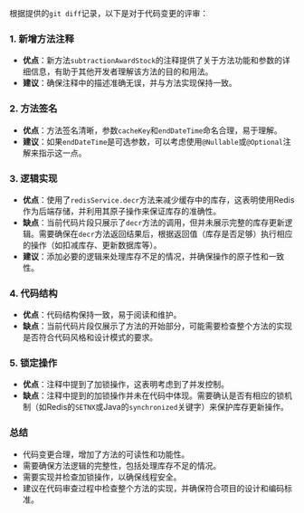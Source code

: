 根据提供的`git diff`记录，以下是对于代码变更的评审：

### 1. 新增方法注释

- **优点**：新方法`subtractionAwardStock`的注释提供了关于方法功能和参数的详细信息，有助于其他开发者理解该方法的目的和用法。
- **建议**：确保注释中的描述准确无误，并与方法实现保持一致。

### 2. 方法签名

- **优点**：方法签名清晰，参数`cacheKey`和`endDateTime`命名合理，易于理解。
- **建议**：如果`endDateTime`是可选参数，可以考虑使用`@Nullable`或`@Optional`注解来指示这一点。

### 3. 逻辑实现

- **优点**：使用了`redisService.decr`方法来减少缓存中的库存，这表明使用Redis作为后端存储，并利用其原子操作来保证库存的准确性。
- **缺点**：当前代码片段只展示了`decr`方法的调用，但并未展示完整的库存更新逻辑。需要确保在`decr`方法返回结果后，根据返回值（库存是否足够）执行相应的操作（如扣减库存、更新数据库等）。
- **建议**：添加必要的逻辑来处理库存不足的情况，并确保操作的原子性和一致性。

### 4. 代码结构

- **优点**：代码结构保持一致，易于阅读和维护。
- **缺点**：当前代码片段仅展示了方法的开始部分，可能需要检查整个方法的实现是否符合代码风格和设计模式的要求。

### 5. 锁定操作

- **优点**：注释中提到了加锁操作，这表明考虑到了并发控制。
- **缺点**：注释中提到的加锁操作并未在代码中体现。需要确认是否有相应的锁机制（如Redis的`SETNX`或Java的`synchronized`关键字）来保护库存更新操作。

### 总结

- 代码变更合理，增加了方法的可读性和功能性。
- 需要确保方法逻辑的完整性，包括处理库存不足的情况。
- 需要实现并检查加锁操作，以确保线程安全。
- 建议在代码审查过程中检查整个方法的实现，并确保符合项目的设计和编码标准。